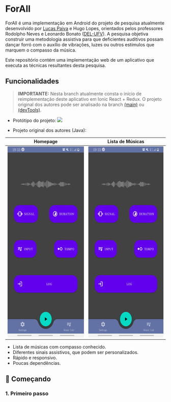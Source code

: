 # ForAll

ForAll é uma implementação em Android do projeto de pesquisa atualmente desenvolvido por [Lucas Paiva](https://github.com/lucas-fpaiva) e Hugo Lopes, orientados pelos professores Rodolpho Neves e Leonardo Bonato ([DEL-UFV](https://del.ufv.br/docentes-2/)). A pesquisa objetiva construir uma metodologia assistiva para que deficientes auditivos possam dançar forró com o auxílio de vibrações, luzes ou outros estímulos que marquem o compasso da música. 

Este repositório contém uma implementação web de um aplicativo que executa as técnicas resultantes desta pesquisa.

## Funcionalidades

> **IMPORTANTE:** Nesta branch  atualmente consta o início de reimplementação deste aplicativo em Ionic React + Redux. O projeto original dos autores pode ser analisado na branch [(main)](https://github.com/OpenSourceLabUFV/ForAll/tree/main) ou [(devTools)](https://github.com/OpenSourceLabUFV/ForAll/tree/devTools).

- Protótipo do projeto:
![](https://raw.githubusercontent.com/Open-Source-Lab-UFV/ForAll/web/prototipo_rapido.png)

- Projeto original dos autores (Java):

Homepage           | Lista de Músicas
:-------------------------:|:-------------------------:
<img src="https://raw.githubusercontent.com/Open-Source-Lab-UFV/ForAll/main/readmeAssets/InApp.jpg" height="600"> | <img src="https://raw.githubusercontent.com/Open-Source-Lab-UFV/ForAll/main/readmeAssets/InApp.jpg" height="600">

- Lista de músicas com compasso conhecido.
- Diferentes sinais assistivos, que podem ser personalizados.
- Rápido e responsivo.
- Poucas dependências.

## 🚀 Começando

### 1. Primeiro passo


